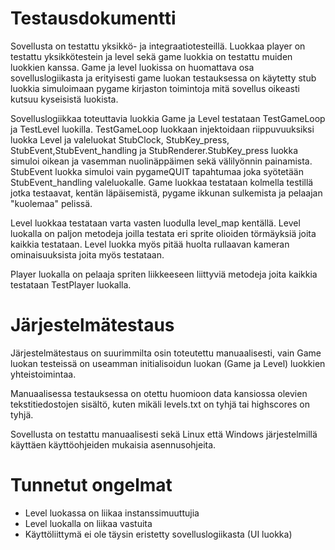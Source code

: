 # Testausdokumentti

Sovellusta on testattu yksikkö- ja integraatiotesteillä. Luokkaa player on testattu yksikkötestein ja level sekä game luokkia on testattu muiden luokkien kanssa. Game ja level luokissa on huomattava osa sovelluslogiikasta ja erityisesti game luokan testauksessa on käytetty stub luokkia simuloimaan pygame kirjaston toimintoja mitä sovellus oikeasti kutsuu kyseisistä luokista. 

Sovelluslogiikkaa toteuttavia luokkia Game ja Level testataan TestGameLoop ja TestLevel luokilla. TestGameLoop luokkaan injektoidaan riippuvuuksiksi luokka Level ja valeluokat StubClock, StubKey_press, StubEvent,StubEvent_handling ja StubRenderer.StubKey_press luokka simuloi oikean ja vasemman nuolinäppäimen sekä välilyönnin painamista. StubEvent luokka simuloi vain pygameQUIT tapahtumaa joka syötetään StubEvent_handling valeluokalle. Game luokkaa testataan kolmella testillä jotka testaavat, kentän läpäisemistä, pygame ikkunan sulkemista ja pelaajan "kuolemaa" pelissä.

Level luokkaa testataan varta vasten luodulla level_map kentällä. Level luokalla on paljon metodeja joilla testata eri sprite olioiden törmäyksiä joita kaikkia testataan. Level luokka myös pitää huolta rullaavan kameran ominaisuuksista joita myös testataan.

Player luokalla on pelaaja spriten liikkeeseen liittyviä metodeja joita kaikkia testataan TestPlayer luokalla.


# Järjestelmätestaus

Järjestelmätestaus on suurimmilta osin toteutettu manuaalisesti, vain Game luokan testeissä on useamman initialisoidun luokan (Game ja Level) luokkien yhteistoimintaa.

Manuaalisessa testauksessa on otettu huomioon data kansiossa olevien tekstitiedostojen sisältö, kuten mikäli levels.txt on tyhjä tai highscores on tyhjä.

Sovellusta on testattu manuaalisesti sekä Linux että Windows järjestelmillä käyttäen käyttöohjeiden mukaisia asennusohjeita.


# Tunnetut ongelmat
 
- Level luokassa on liikaa instanssimuuttujia
- Level luokalla on liikaa vastuita
- Käyttöliittymä ei ole täysin eristetty sovelluslogiikasta (UI luokka)